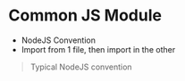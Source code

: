 # Common JS Module

- NodeJS Convention
- Import from 1 file, then import in the other

> Typical NodeJS convention
